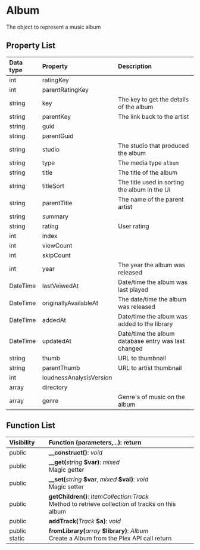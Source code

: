 # Album

The object to represent a music album

## Property List

| Data type | Property                | Description                                         |
| :-------- | :---------------------- | :-------------------------------------------------- |
| int       | ratingKey               |                                                     |
| int       | parentRatingKey         |                                                     |
| string    | key                     | The key to get the details of the album             |
| string    | parentKey               | The link back to the artist                         |
| string    | guid                    |                                                     |
| string    | parentGuid              |                                                     |
| string    | studio                  | The studio that produced the album                  |
| string    | type                    | The media type `album`                              |
| string    | title                   | The title of the album                              |
| string    | titleSort               | The title used in sorting the album in the UI       |
| string    | parentTitle             | The name of the parent artist                       |
| string    | summary                 |                                                     |
| string    | rating                  | User rating                                         |
| int       | index                   |                                                     |
| int       | viewCount               |                                                     |
| int       | skipCount               |                                                     |
| int       | year                    | The year the album was released                     |
| DateTime  | lastVeiwedAt            | Date/time the album was last played                 |
| DateTime  | originallyAvailableAt   | The date/time the album was released                |
| DateTime  | addedAt                 | Date/time the album was added to the library        |
| DateTime  | updatedAt               | Date/time the album database entry was last changed |
| string    | thumb                   | URL to thumbnail                                    |
| string    | parentThumb             | URL to artist thumbnail                             |
| int       | loudnessAnalysisVersion |                                                     |
| array     | directory               |                                                     |
| array     | genre                   | Genre's of music on the album                       |

## Function List

| Visibility    | Function (parameters,...): return                                                                                                        |
| :------------ | :--------------------------------------------------------------------------------------------------------------------------------------- |
| public        | <strong>__construct()</strong>: <em>void</em><br />                                                                                      |
| public        | <strong>__get(</strong><em>string</em> <strong>$var)</strong>: <em>mixed</em><br />Magic getter                                          |
| public        | <strong>__set(</strong><em>string</em> <strong>\$var</strong>, <em>mixed</em> <strong>$val)</strong>: <em>void</em><br />Magic setter    |
| public | <strong>getChildren()</strong>: <em>ItemCollection:Track</em><br />Method to retrieve collection of tracks on this album |
| public        | <strong>addTrack(</strong><em>Track</em> <strong>$a)</strong>: <em>void</em>                                                             |
| public static | <strong>fromLibrary(</strong><em>array</em> <strong>$library)</strong>: <em>Album</em><br />Create a Album from the Plex API call return |
